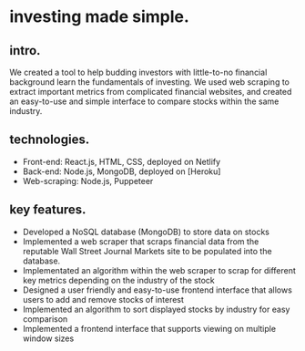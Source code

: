 # investing made simple.

## intro.
We created a tool to help budding investors with little-to-no financial background learn the fundamentals of investing. We used web scraping to extract important metrics from complicated financial websites, and created an easy-to-use and simple interface to compare stocks within the same industry. 

## technologies.
- Front-end: React.js, HTML, CSS, deployed on Netlify 
- Back-end: Node.js, MongoDB, deployed on [Heroku] 
- Web-scraping: Node.js, Puppeteer 

## key features.
- Developed a NoSQL database (MongoDB) to store data on stocks
- Implemented a web scraper that scraps financial data from the reputable Wall Street Journal Markets site to be populated into the database. 
- Implementated an algorithm within the web scraper to scrap for different key metrics depending on the industry of the stock
- Designed a user friendly and easy-to-use frontend interface that allows users to add and remove stocks of interest 
- Implemented an algorithm to sort displayed stocks by industry for easy comparison 
- Implemented a frontend interface that supports viewing on multiple window sizes








